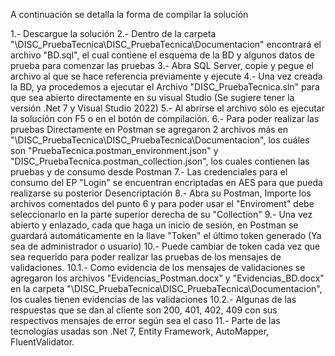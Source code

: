 A continuación se detalla la forma de compilar la solución

1.- Descargue la solución
2.- Dentro de la carpeta "\DISC_PruebaTecnica\DISC_PruebaTecnica\Documentacion" encontrará el archivo "BD.sql", el cual contiene el esquema de la BD y algunos datos de prueba para comenzar las pruebas
3.- Abra SQL Server, copie y pegue el archivo al que se hace referencia previamente y ejecute
4.- Una vez creada la BD, ya procedemos a ejecutar el Archivo "DISC_PruebaTecnica.sln" para que sea abierto directamente en su visual Studio (Se sugiere tener la versión .Net 7 y Visual Studio 2022)
5.- Al abrirse el archivo sólo es ejecutar la solución con F5 o en el botón de compilación.
6.- Para poder realizar las pruebas Directamente en Postman se agregaron 2 archivos más en "\DISC_PruebaTecnica\DISC_PruebaTecnica\Documentacion", los cuáles son "PruebaTecnica.postman_environment.json" y "DISC_PruebaTecnica.postman_collection.json", los cuales contienen las pruebas y de consumo desde Postman
7.- Las credenciales para el consumo del EP "Login" se encuentran encriptadas en AES para que pueda realizarse su posterior Desencriptación
8.- Abra su Postman, Importe los archivos comentados del punto 6 y para poder usar el "Enviroment" debe seleccionarlo en la parte superior derecha de su "Collection"
9.- Una vez abierto y enlazado, cada que haga un inicio de sesión, en Postman se guardará automáticamente en la llave "Token" el último token generado (Ya sea de administrador o usuario)
10.- Puede cambiar de token cada vez que sea requerido para poder realizar las pruebas de los mensajes de validaciones.
10.1.- Como evidencia de los mensajes de validaciones se agregaron los archivos "Evidencias_Postman.docx" y "Evidencias_BD.docx" en la carpeta "\DISC_PruebaTecnica\DISC_PruebaTecnica\Documentacion", los cuales tienen evidencias de las validaciones
10.2.- Algunas de las respuestas que se dan al cliente son 200, 401, 402, 409 con sus respectivos mensajes de error según sea el caso
11.- Parte de las tecnologías usadas son .Net 7, Entity Framework, AutoMapper, FluentValidator.

